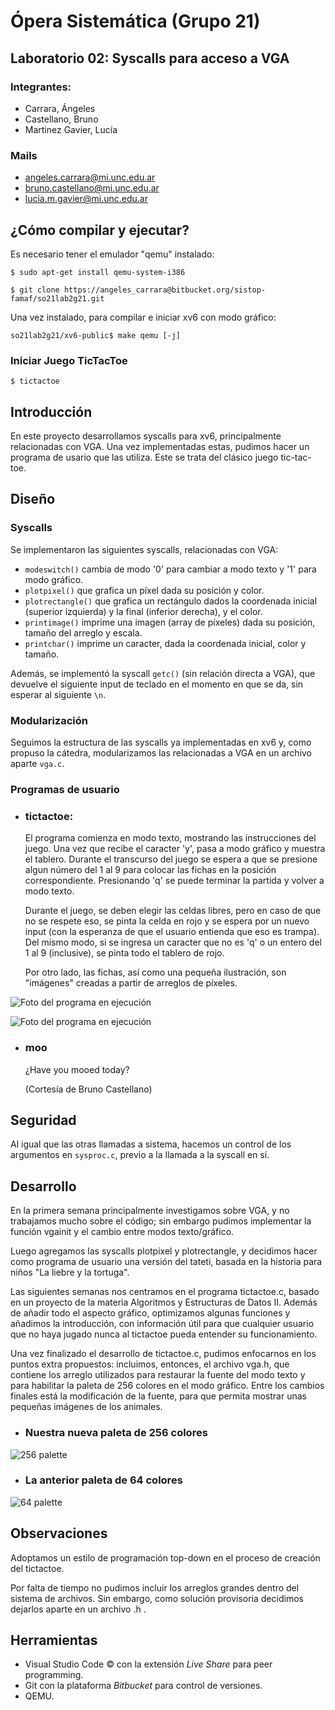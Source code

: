 # Ópera Sistemática (Grupo 21)

## Laboratorio 02: Syscalls para acceso a VGA

### Integrantes:
- Carrara, Ángeles
- Castellano, Bruno
- Martinez Gavier, Lucía

### Mails
- [angeles.carrara@mi.unc.edu.ar](mailto:angeles.carrara@mi.unc.edu.ar "Carrara, Ángeles")
- [bruno.castellano@mi.unc.edu.ar](mailto:bruno.castellano@mi.unc.edu.ar "Castellano, Bruno")
- [lucia.m.gavier@mi.unc.edu.ar](mailto:lucia.m.gavier@mi.unc.edu.ar "Martinez Gavier, Lucía")

## ¿Cómo compilar y ejecutar?
Es necesario tener el emulador "qemu" instalado:
```shell
$ sudo apt-get install qemu-system-i386

$ git clone https://angeles_carrara@bitbucket.org/sistop-famaf/so21lab2g21.git
```
Una vez instalado, para compilar e iniciar xv6 con modo gráfico:
```shell
so21lab2g21/xv6-public$ make qemu [-j]
```

### Iniciar Juego TicTacToe
```shell
$ tictactoe
```
## Introducción

En este proyecto desarrollamos syscalls para xv6, principalmente relacionadas con VGA. Una vez implementadas estas, pudimos hacer un programa de usario que las utiliza.
Este se trata del clásico juego tic-tac-toe.

## Diseño

### Syscalls

Se implementaron las siguientes syscalls, relacionadas con VGA:

- `modeswitch()` cambia de modo '0' para cambiar a modo texto y '1' para modo gráfico.
- `plotpixel()` que grafica un píxel dada su posición y color.
- `plotrectangle()` que grafica un rectángulo dados la coordenada inicial (superior izquierda) y la final (inferior derecha), y el color.
- `printimage()` imprime una imagen (array de píxeles) dada su posición, tamaño del arreglo y escala.
- `printchar()` imprime un caracter, dada la coordenada inicial, color y tamaño.

Además, se implementó la syscall `getc()` (sin relación directa a VGA), que devuelve el siguiente input de teclado en el momento en que se da, sin esperar al siguiente `\n`.

### Modularización
Seguimos la estructura de las syscalls ya implementadas en xv6 y, como propuso la cátedra, modularizamos las relacionadas a VGA en un archivo aparte `vga.c`.

### Programas de usuario

- ### tictactoe:
    El programa comienza en modo texto, mostrando las instrucciones del juego. Una vez que recibe el caracter 'y', pasa a modo gráfico y muestra el tablero. Durante el transcurso del juego se espera a que se presione algun número del 1 al 9 para colocar las fichas en la posición correspondiente. Presionando 'q' se puede terminar la partida y volver a modo texto.

    Durante el juego, se deben elegir las celdas libres, pero en caso de que no se respete eso, se pinta la celda en rojo y se espera por un nuevo input (con la esperanza de que el usuario entienda que eso es trampa). Del mismo modo, si se ingresa un caracter que no es 'q' o un entero del 1 al 9 (inclusive), se pinta todo el tablero de rojo.

    Por otro lado, las fichas, así como una pequeña ilustración, son "imágenes" creadas a partir de arreglos de píxeles.

![Foto del programa en ejecución](https://i.imgur.com/x33mcGj.png)

![Foto del programa en ejecución](https://i.imgur.com/5Yxchh3.png)

- ### moo
    ¿Have you mooed today?

    (Cortesía de Bruno Castellano)

## Seguridad
Al igual que las otras llamadas a sistema, hacemos un control de los argumentos en `sysproc.c`, previo a la llamada a la syscall en sí.

## Desarrollo

En la primera semana principalmente investigamos sobre VGA, y no trabajamos mucho sobre el código; sin embargo pudimos implementar la función vgainit y el cambio entre modos texto/gráfico.

Luego agregamos las syscalls plotpixel y plotrectangle, y decidimos hacer como programa de usuario una versión del tateti, basada en la historia para niños "La liebre y la tortuga".

Las siguientes semanas nos centramos en el programa tictactoe.c, basado en un proyecto de la materia Algoritmos y Estructuras de Datos II. Además de añadir todo el aspecto gráfico, optimizamos algunas funciones y añadimos la introducción, con información útil para que cualquier usuario que no haya jugado nunca al tictactoe pueda entender su funcionamiento.

Una vez finalizado el desarrollo de tictactoe.c, pudimos enfocarnos en los puntos extra propuestos: incluimos, entonces, el archivo vga.h, que contiene los arreglo utilizados para restaurar la fuente del modo texto y para habilitar la paleta de 256 colores en el modo gráfico. Entre los cambios finales está la modificación de la fuente, para que permita mostrar unas pequeñas imágenes de los animales.

- ### Nuestra nueva paleta de 256 colores

![256 palette](https://i.imgur.com/DE36vyM.png)

- ### La anterior paleta de 64 colores

![64 palette](https://i.imgur.com/Cf64zwf.png)

## Observaciones

Adoptamos un estilo de programación top-down en el proceso de creación del tictactoe.

Por falta de tiempo no pudimos incluir los arreglos grandes dentro del sistema de archivos. Sin embargo, como solución provisoria decidimos dejarlos aparte en un archivo .h .

## Herramientas
- Visual Studio Code © con la extensión *Live Share* para peer programming.
- Git con la plataforma *Bitbucket* para control de versiones.
- QEMU.
